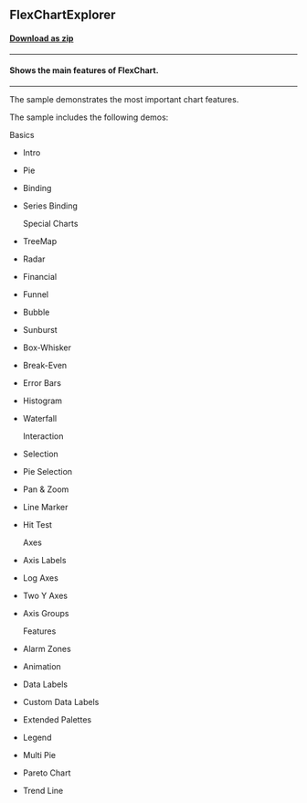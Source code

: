 ## FlexChartExplorer
#### [Download as zip](https://grapecity.github.io/DownGit/#/home?url=https://github.com/GrapeCity/ComponentOne-MAUI-Samples/tree/master/NET_8/MAUI/Chart/FlexChartExplorer)
____
#### Shows the main features of FlexChart.
____
The sample demonstrates the most important chart features.

The sample includes the following demos:

  Basics

* Intro
* Pie
* Binding
* Series Binding
  
  Special Charts

* TreeMap
* Radar
* Financial
* Funnel
* Bubble
* Sunburst
* Box-Whisker
* Break-Even
* Error Bars
* Histogram
* Waterfall

  Interaction

* Selection
* Pie Selection
* Pan & Zoom
* Line Marker
* Hit Test

  Axes

* Axis Labels
* Log Axes
* Two Y Axes
* Axis Groups

  Features

* Alarm Zones
* Animation
* Data Labels
* Custom Data Labels
* Extended Palettes
* Legend
* Multi Pie
* Pareto Chart
* Trend Line

